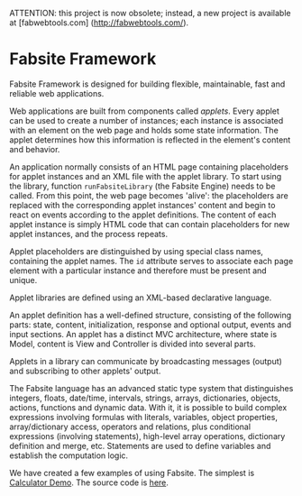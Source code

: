 ATTENTION: this project is now obsolete; instead, a new project is available at [fabwebtools.com] (http://fabwebtools.com/).

# Fabsite Framework

Fabsite Framework is designed for building flexible, maintainable, fast and reliable web applications. 

Web applications are built from components called _applets_. Every applet can be used to create a number of instances; each instance is associated with an element on the web page and holds some state information. The applet determines how this information is reflected in the element's content and behavior.

An application normally consists of an HTML page containing placeholders for applet instances and an XML file with the applet library. To start using the library, function `runFabsiteLibrary` (the Fabsite Engine) needs to be called. From this point, the web page becomes 'alive': the placeholders are replaced with the corresponding applet instances' content and begin to react on events according to the applet definitions. The content of each applet instance is simply HTML code that can contain placeholders for new applet instances, and the process repeats. 

Applet placeholders are distinguished by using special class names, containing the applet names. The `id` attribute serves to associate each page element with a particular instance and therefore must be present and unique.

Applet libraries are defined using an XML-based declarative language.

An applet definition has a well-defined structure, consisting of the following parts: state, content, initialization, response and optional output, events and input sections. An applet has a distinct MVC architecture, where state is Model, content is View and Controller is divided into several parts. 

Applets in a library can communicate by broadcasting messages (output) and subscribing to other applets' output.

The Fabsite language has an advanced static type system that distinguishes integers, floats, date/time, intervals, strings, arrays, dictionaries, objects, actions, functions and dynamic data. With it, it is possible to build complex expressions involving formulas with literals, variables, object properties, array/dictionary access, operators and relations, plus conditional expressions (involving statements), high-level array operations, dictionary definition and merge, etc. Statements are used to define variables and establish the computation logic.

We have created a few examples of using Fabsite. The simplest is [Calculator Demo](http://run.plnkr.co/plunks/j9EsJ8Y4n7FKoT1ZQGCU/). The source code is [here](examples/calculator/calculator.xml).
